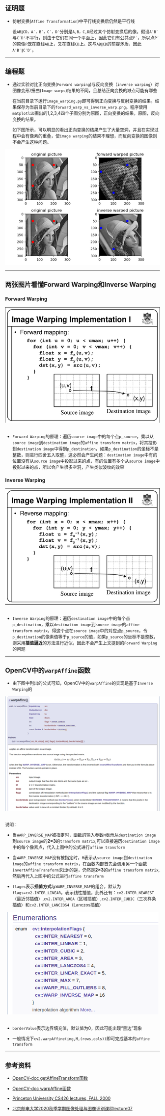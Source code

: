 ## 证明题

* 仿射变换(`Affine Transformation`)中平行线变换后仍然是平行线

  设`AB∥CD，A′，B′，C′，D′`分别是`A,B，C,D`经过某个仿射变换后的像。假设`A′B′`与`C′D'`不平行，则由于它们在同一个平面上，因此它们有公共点`P′`，所以点`P′`的原像`P`既在直线`AB`上，又在直线`CD`上。这与`AB∥CD`的前提矛盾，因此`A′B′∥C′D′`。
---

## 编程题

* 通过实验对比正向变换(`Forward warping`)与反向变换（`inverse warping`）对图像变形/扭曲(`Image warps`)结果的不同，且总结正向变换的缺点可能有哪些

  在当前目录下运行`image_warping.py`即可得到正向变换与反射变换的结果。结果保存为当前目录下的`forward_warp_vs_inverse_warp.png`。程序使用`matplotlib`画出的1,2,3,4四个子图分别为原图，正向变换的结果，原图，反向变换的结果。

  如下图所示，可以明显的看出正向变换的结果产生了大量空洞，并且在实现过程中会有像素的重叠，使`image warping`的结果不理想，而反向变换的图像则不会产生这种问题。

<div align=center>
<img src="https://raw.githubusercontent.com/vitalemonate/Image-Warping/main/results/forward_warp_vs_inverse_warp.png"/>
</div>

---
## 两张图片看懂Forward Warping和Inverse Warping

### Forward Warping
<div align=center>
<img src="https://raw.githubusercontent.com/vitalemonate/Image-Warping/main/pictures/forward_warping_implement.png">
</div>
<br/>

* `Forward Warping`的原理：遍历`source image`中的每个点`p_source`，乘以从`source image`到`destination image`的`affine transform matrix`，将其投影到`destination image`中得到`p_destination`，如果`p_destination`的坐标不是整数，则进行四舍五入取整，这必然会产生问题：`destination image`中有的位置没有从`source image`中投影过来的点，有的位置有多个从`source image`中投影过来的点，所以会产生很多空洞，产生类似波纹的效果

### Inverse Warping
<div align=center>
<img src="https://raw.githubusercontent.com/vitalemonate/Image-Warping/main/pictures/inverse_warping_implement.png">
</div>
<br/>

* `Inverse Warping`的原理：遍历`destination image`中的每个点`p_destination`，乘以`destination image`到`source image`的`affine transform matrix`，得这个点在`source image`中的对应点`p_source`，令`p_destination`的像素值等于`p_source`的值，如果`p_source`的坐标不是整数，则采用**插值逼近**的方法进行近似，因此不会产生上文提到的`Forward Warping`的问题

---
## OpenCV中的`warpAffine`函数

* 由下图中列出的公式可知，OpenCV中的`warpAffine`的实现是基于`Inverse Warping`的
<div align=center>
<img src="https://raw.githubusercontent.com/vitalemonate/Image-Warping/main/pictures/opencv-doc-warpAffine.png">
</div>
<br/>

说明：
* 当`WARP_INVERSE_MAP`被指定时，函数的输入参数`M`表示从`destination image`到`source image`的**2×3**的`transform matrix`,可以直接遍历`destination image`中的每个像素点，代入上图中的公式进行`affine transform`


* 当`WARP_INVERSE_MAP`没有被指定时，`M`表示从`source image`到`destination image`的`affine transform matrix`，在函数内部首先会调用另一个函数`invertAffineTransform`求出`M`的逆，仍然是**2×3**的`affine transform matrix`,然后再代入上图中的公式进行`affine transform`

* `flages`表示**插值方式**与`WARP_INVERSE_MAP`的组合，默认为 `flags=cv2.INTER_LINEAR`，表示线性插值，此外还有：`cv2.INTER_NEAREST`（最近邻插值）,`cv2.INTER_AREA`（区域插值）,`cv2.INTER_CUBIC`（三次样条插值）和`cv2.INTER_LANCZOS4`（Lanczos插值）

<div align=center>
<img src="https://raw.githubusercontent.com/vitalemonate/Image-Warping/main/pictures/WARP_INVERSE_MAP.png">
</div>
<br/>

* `borderValue`表示边界填充值，默认值为0，因此可能出现“黑边”现象


* 一般情况下`cv2.warpAffine(img,M,(rows,cols))`即可完成基本的`affine transform `
---
## 参考资料
* [OpenCV-doc getAffineTransform函数](https://docs.opencv.org/3.4.1/da/d54/group__imgproc__transform.html#ga8f6d378f9f8eebb5cb55cd3ae295a999)

* [OpenCV-doc warpAffine函数](https://docs.opencv.org/3.4.1/da/d54/group__imgproc__transform.html#ga0203d9ee5fcd28d40dbc4a1ea4451983)

* [Princeton University CS426 lectures, FALL 2000](https://www.cs.princeton.edu/courses/archive/fall00/cs426/lectures/warp/warp.pdf)

* [北京邮电大学2020秋季学期图像处理与图像识别课程lecture07](https://github.com/vitalemonate/Image-Warping/blob/main/lectures/L07-2D%20transformation.pdf)

